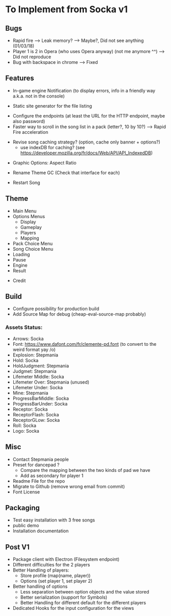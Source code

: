 # To Implement from Socka v1

## Bugs

+ Rapid fire --> Leak memory? --> Maybe?, Did not see anything (01/03/18)
+ Player 1 is 2 in Opera (who uses Opera anyway) (not me anymore ^^) --> Did not reproduce
+ Bug with backspace in chrome --> Fixed

## Features

+ In-game engine Notification (to display errors, info in a friendly way a.k.a. not in the console)
- Static site generator for the file listing
+ Configure the endpoints (at least the URL for the HTTP endpoint, maybe also password)
+ Faster way to scroll in the song list in a pack (letter?, 10 by 10?) --> Rapid Fire acceleration
- Revise song caching strategy? (option, cache only banner + options?)
  - use indexDB for caching? (see https://developer.mozilla.org/fr/docs/Web/API/API_IndexedDB)
+ Graphic Options: Aspect Ratio
- Rename Theme GC (Check that interface for each)
+ Restart Song

## Theme

+ Main Menu
+ Options Menus
  * Display
  * Gameplay
  * Players
  * Mapping
+ Pack Choice Menu
+ Song Choice Menu
+ Loading
+ Pause
+ Engine
+ Result
- Credit

## Build

+ Configure possibility for production build
+ Add Source Map for debug (cheap-eval-source-map probably)

### Assets Status:

- Arrows: Socka
- Font: https://www.dafont.com/fr/clemente-pd.font (to convert to the weird format yay /o\)
- Explosion: Stepmania
- Hold: Socka
- HoldJudgment: Stepmania
- Judgmet: Stepmania
- Lifemeter Middle: Socka 
- Lifemeter Over: Stepmania (unused)
- Lifemeter Under: Socka
- Mine: Stepmania
- ProgressBarMiddle: Socka 
- ProgressBarUnder: Socka 
- Receptor: Socka
- ReceptorFlash: Socka
- ReceptorGLow: Socka
- Roll: Socka
- Logo: Socka

## Misc

- Contact Stepmania people
- Preset for dancepad ?
   * Compare the mapping between the two kinds of pad we have
   * Add as secondary for player 1
- Readme File for the repo
- Migrate to Github (remove wrong email from commit)
- Font License

## Packaging

- Test easy installation with 3 free songs
- public demo
- Installation documentation


## Post V1

- Package client with Electron (Filesystem endpoint)
- Different difficulties for the 2 players
- Better Handling of players:
    * Store profile (map(name, player))
    * Options (set player 1, set player 2)
- Better handling of options
    * Less separation between option objects and the value stored
    * Better serialization (support for Symbols)
    * Better Handling for different default for the different players
- Dedicated Hooks for the input configuration for the views
